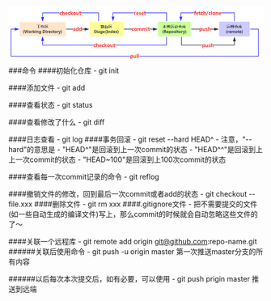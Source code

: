 ![icon](01.jpg)
###命令
####初始化仓库
	- git init

####添加文件
	- git add

####查看状态
	- git status

####查看修改了什么
	- git diff	

####日志查看
	- git log
####事务回滚
	- git reset --hard HEAD^
	- 注意，"--hard"的意思是
	- "HEAD^"是回滚到上一次commit的状态
	- "HEAD^^"是回滚到上上一次commit的状态
	- "HEAD~100"是回滚到上100次commit的状态

####查看每一次commit记录的命令
	- git reflog

####撤销文件的修改，回到最后一次commit或者add的状态
	- git checkout -- file.xxx
####删除文件
	- git rm xxx
####.gitignore文件
	- 把不需要提交的文件(如一些自动生成的编译文件)写上，那么commit的时候就会自动忽略这些文件的了～
	
####关联一个远程库
	- git remote add origin git@github.com:repo-name.git
######关联后使用命令
	- git push -u origin master 第一次推送master分支的所有内容

######以后每次本次提交后，如有必要，可以使用
	- git push prigin master 推送到远端